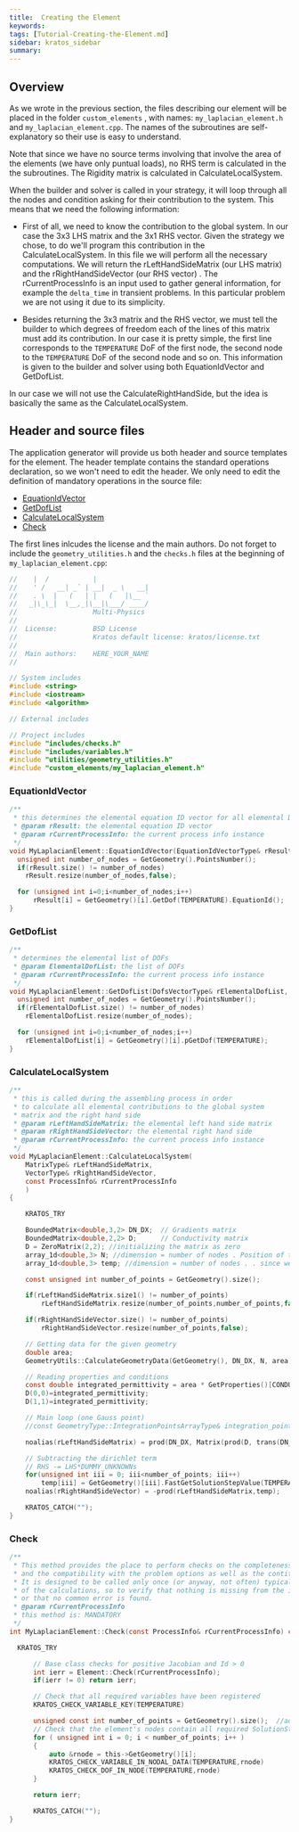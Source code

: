 ```yaml
---
title:  Creating the Element
keywords: 
tags: [Tutorial-Creating-the-Element.md]
sidebar: kratos_sidebar
summary: 
---
```


## Overview

As we wrote in the previous section, the files describing our element will be placed in the folder `custom_elements` , with names: `my_laplacian_element.h` and `my_laplacian_element.cpp`. The names of the subroutines are self-explanatory so their use is easy to understand. 

Note that since we have no source terms involving that involve the area of the elements (we have only puntual loads), no RHS term is calculated in the the subroutines. The Rigidity matrix is calculated in CalculateLocalSystem.

When the builder and solver is called in your strategy, it will loop through all the nodes and condition asking for their contribution to the system. This means that we need the following information:

* First of all, we need to know the contribution to the global system. In our case the 3x3 LHS matrix and the 3x1 RHS vector. Given the strategy we chose, to do we'll program this contribution in the CalculateLocalSystem. In this file we will perform all the necessary computations. We will return the rLeftHandSideMatrix (our LHS matrix) and the rRightHandSideVector (our RHS vector) . The rCurrentProcessInfo is an input used to gather general information, for example the `delta_time` in transient problems. In this particular problem we are not using it due to its simplicity.

* Besides returning the 3x3 matrix and the RHS vector, we must tell the builder to which degrees of freedom each of the lines of this matrix must add its contribution. In our case it is pretty simple, the first line corresponds to the `TEMPERATURE` DoF of the first node, the second node to the `TEMPERATURE` DoF of the second node and so on. This information is given to the builder and solver using both EquationIdVector and GetDofList.

In our case we will not use the CalculateRightHandSide, but the idea is basically the same as the CalculateLocalSystem.

## Header and source files

The application generator will provide us both header and source templates for the element. The header template contains the standard operations declaration, so we won't need to edit the header. We only need to edit the definition of mandatory operations in the source file:

* [EquationIdVector](https://github.com/KratosMultiphysics/Kratos/wiki/Tutorial:-Creating-the-Element#equationidvector)
* [GetDofList](https://github.com/KratosMultiphysics/Kratos/wiki/Tutorial:-Creating-the-Element#getdoflist)
* [CalculateLocalSystem](https://github.com/KratosMultiphysics/Kratos/wiki/Tutorial:-Creating-the-Element#calculatelocalsystem)
* [Check](https://github.com/KratosMultiphysics/Kratos/wiki/Tutorial:-Creating-the-Element#check)

The first lines inlcudes the license and the main authors. Do not forget to include the `geometry_utilities.h` and the `checks.h` files at the beginning of `my_laplacian_element.cpp`:

~~~c
//    |  /           |
//    ' /   __| _` | __|  _ \   __|
//    . \  |   (   | |   (   |\__ `
//   _|\_\_|  \__,_|\__|\___/ ____/
//                   Multi-Physics
//
//  License:		 BSD License
//					 Kratos default license: kratos/license.txt
//
//  Main authors:    HERE_YOUR_NAME
//

// System includes
#include <string>
#include <iostream>
#include <algorithm>

// External includes

// Project includes
#include "includes/checks.h"
#include "includes/variables.h"
#include "utilities/geometry_utilities.h"
#include "custom_elements/my_laplacian_element.h"
~~~


### EquationIdVector

~~~c
/**
 * this determines the elemental equation ID vector for all elemental DOFs
 * @param rResult: the elemental equation ID vector
 * @param rCurrentProcessInfo: the current process info instance
 */
void MyLaplacianElement::EquationIdVector(EquationIdVectorType& rResult, const ProcessInfo& CurrentProcessInfo) const {
  unsigned int number_of_nodes = GetGeometry().PointsNumber();
  if(rResult.size() != number_of_nodes)
    rResult.resize(number_of_nodes,false);	

  for (unsigned int i=0;i<number_of_nodes;i++)
      rResult[i] = GetGeometry()[i].GetDof(TEMPERATURE).EquationId();
}
~~~


### GetDofList

~~~c
/**
 * determines the elemental list of DOFs
 * @param ElementalDofList: the list of DOFs
 * @param rCurrentProcessInfo: the current process info instance
 */
void MyLaplacianElement::GetDofList(DofsVectorType& rElementalDofList, const ProcessInfo& CurrentProcessInfo) const {
  unsigned int number_of_nodes = GetGeometry().PointsNumber();
  if(rElementalDofList.size() != number_of_nodes)
    rElementalDofList.resize(number_of_nodes);

  for (unsigned int i=0;i<number_of_nodes;i++)
    rElementalDofList[i] = GetGeometry()[i].pGetDof(TEMPERATURE);
}
~~~


### CalculateLocalSystem

~~~c
/**
 * this is called during the assembling process in order
 * to calculate all elemental contributions to the global system
 * matrix and the right hand side
 * @param rLeftHandSideMatrix: the elemental left hand side matrix
 * @param rRightHandSideVector: the elemental right hand side
 * @param rCurrentProcessInfo: the current process info instance
 */
void MyLaplacianElement::CalculateLocalSystem(
    MatrixType& rLeftHandSideMatrix,
    VectorType& rRightHandSideVector,
    const ProcessInfo& rCurrentProcessInfo
    )
{

    KRATOS_TRY

    BoundedMatrix<double,3,2> DN_DX;  // Gradients matrix
    BoundedMatrix<double,2,2> D;      // Conductivity matrix
    D = ZeroMatrix(2,2); //initializing the matrix as zero
    array_1d<double,3> N; //dimension = number of nodes . Position of the gauss point
    array_1d<double,3> temp; //dimension = number of nodes . . since we are using a residualbased approach

    const unsigned int number_of_points = GetGeometry().size();

    if(rLeftHandSideMatrix.size1() != number_of_points)
        rLeftHandSideMatrix.resize(number_of_points,number_of_points,false); //resizing the system in case it does not have the right size

    if(rRightHandSideVector.size() != number_of_points)
        rRightHandSideVector.resize(number_of_points,false);

    // Getting data for the given geometry
    double area;
    GeometryUtils::CalculateGeometryData(GetGeometry(), DN_DX, N, area); //asking for gradients and other info

    // Reading properties and conditions
    const double integrated_permittivity = area * GetProperties()[CONDUCTIVITY];
    D(0,0)=integrated_permittivity;
    D(1,1)=integrated_permittivity;

    // Main loop (one Gauss point)
    //const GeometryType::IntegrationPointsArrayType& integration_points = GetGeometry().IntegrationPoints();

    noalias(rLeftHandSideMatrix) = prod(DN_DX, Matrix(prod(D, trans(DN_DX))));  // Bt D B

    // Subtracting the dirichlet term
    // RHS -= LHS*DUMMY_UNKNOWNs
    for(unsigned int iii = 0; iii<number_of_points; iii++)
        temp[iii] = GetGeometry()[iii].FastGetSolutionStepValue(TEMPERATURE);
    noalias(rRightHandSideVector) = -prod(rLeftHandSideMatrix,temp);

    KRATOS_CATCH("");
}
~~~


### Check

~~~c
/**
 * This method provides the place to perform checks on the completeness of the input
 * and the compatibility with the problem options as well as the contitutive laws selected
 * It is designed to be called only once (or anyway, not often) typically at the beginning
 * of the calculations, so to verify that nothing is missing from the input
 * or that no common error is found.
 * @param rCurrentProcessInfo
 * this method is: MANDATORY
 */
int MyLaplacianElement::Check(const ProcessInfo& rCurrentProcessInfo) const {

  KRATOS_TRY

      // Base class checks for positive Jacobian and Id > 0
      int ierr = Element::Check(rCurrentProcessInfo);
      if(ierr != 0) return ierr;

      // Check that all required variables have been registered
      KRATOS_CHECK_VARIABLE_KEY(TEMPERATURE)

      unsigned const int number_of_points = GetGeometry().size();  //added cornejo
      // Check that the element's nodes contain all required SolutionStepData and Degrees of freedom
      for ( unsigned int i = 0; i < number_of_points; i++ )
      {
          auto &rnode = this->GetGeometry()[i];
          KRATOS_CHECK_VARIABLE_IN_NODAL_DATA(TEMPERATURE,rnode)
          KRATOS_CHECK_DOF_IN_NODE(TEMPERATURE,rnode)
      }

      return ierr;

      KRATOS_CATCH("");
}
~~~
